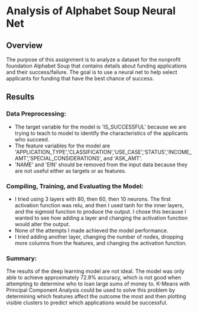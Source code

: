 # Analysis of Alphabet Soup Neural Net

## Overview
The purpose of this assignment is to analyze a dataset for the nonprofit foundation Alphabet Soup that contains details about funding applications and their success/failure. The goal is to use a neural net to help select applicants for funding that have the best chance of success. 

## Results

### Data Preprocessing:
- The target variable for the model is 'IS_SUCCESSFUL' because we are trying to teach to model to identify the characteristics of the applicants who succeed.
- The feature variables for the model are 'APPLICATION_TYPE','CLASSIFICATION','USE_CASE','STATUS','INCOME_AMT','SPECIAL_CONSIDERATIONS', and 'ASK_AMT'.
- 'NAME' and 'EIN' should be removed from the input data because they are not useful either as targets or as features. 

### Compiling, Training, and Evaluating the Model:
- I tried using 3 layers with 80, then 60, then 10 neurons. The first activation function was relu, and then I used tanh for the inner layers, and the sigmoid function to produce the output. I chose this because I wanted to see how adding a layer and changing the activation function would alter the output.
- None of the attempts I made achieved the model performance. 
- I tried adding another layer, changing the number of nodes, dropping more columns from the features, and changing the activation function. 

### Summary:
The results of the deep learning model are not ideal. The model was only able to achieve approximately 72.9% accuracy, which is not good when attempting to determine who to loan large sums of money to. K-Means with Principal Component Analysis could be used to solve this problem by determining which features affect the outcome the most and then plotting visible clusters to predict which applications would be successful.